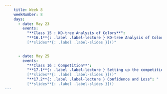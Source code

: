 ```yaml
---
    title: Week 8 
    weekNumber: 8
    days:
      - date: May 23
        events:
          "**Class 15 : KD-tree Analysis of Colors**": 
          "**16.1**{: .label .label-lecture } KD-tree Analysis of Colors": "
          [**slides**{: .label .label-slides }]()"
        

      - date: May 25
        events:
          "**Class 16 : Competition**": 
          "**17.1**{: .label .label-lecture } Setting up the competition": "
          [**slides**{: .label .label-slides }]()"
          "**17.2**{: .label .label-lecture } Confidence and Loss": "
          [**slides**{: .label .label-slides }]()
---
```

